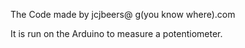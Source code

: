 The Code made by jcjbeers@ g(you know where).com

It is run on the Arduino to measure a potentiometer.
